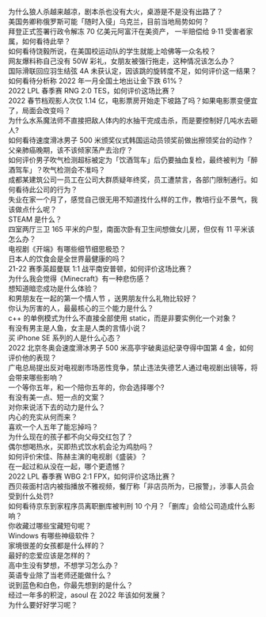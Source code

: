 为什么狼人杀越来越凉，剧本杀也没有大火，桌游是不是没有出路了？  
美国务卿称俄罗斯可能「随时入侵」乌克兰，目前当地局势如何？  
拜登正式签署行政令解冻 70 亿美元阿富汗在美资产， 一半赔偿给 9·11 受害者家属，如何看待此举？  
如何看待饶毅所说，在美国校运动队的学生就能上哈佛等一众名校？  
网友爆料称自己没有 50W 彩礼，女朋友被强行拖走，这种情况该怎么办？  
国际滑联回应羽生结弦 4A 未获认定，因该跳的旋转度不足，如何评价这一结果？  
如何看待分析称 2022 年一月全国土地出让金下跌 61%？  
2022 LPL 春季赛 RNG 2:0 TES，如何评价这场比赛？  
2022 春节档观影人次仅 1.14 亿，电影票房开始走下坡路了吗？如果电影票变便宜了，局面会改变吗？  
为什么水系魔法师不直接把敌人体内的水抽干完成击杀，而是要控制好几吨水去砸人?  
如何看待速度滑冰男子 500 米颁奖仪式韩国运动员领奖前做出擦领奖台的动作？  
父亲肺癌晚期，该不该倾家荡产去治疗？  
如何评价男子吹气检测超标被定为「饮酒驾车」后仍要抽血复检，最终被判为「醉酒驾车」？吹气检测会不准吗？  
成都某建筑公司一员工在公司大群质疑年终奖，员工遭禁言，各部门限制通行。如何看待此公司的行为？  
失业在家一个月了，感觉自己很无用不知道找什么样的工作，教培行业不景气，我该做点什么呢？  
STEAM 是什么？  
四室两厅三卫 165 平米的户型，南面次卧有卫生间想做女儿房，但仅有 11 平米该怎么办？  
电视剧《开端》有哪些细节细思极恐？  
日本人的饮食会是全世界最健康的吗？  
21-22 赛季英超曼联 1:1 战平南安普顿，如何评价这场比赛？  
为什么我会觉得《Minecraft》有一种悲伤感？  
想知道暗恋成功是什么体验？  
和男朋友在一起的第一个情人节 ，送男朋友什么礼物比较好？  
你认为厉害的人，最最核心的三个能力是什么？  
c++ 的单例模式为什么不直接全部使用 static，而是非要实例化一个对象？  
有没有男主是人鱼，女主是人类的言情小说？  
买 iPhone SE 系列的人是什么心态？  
2022 北京冬奥会速度滑冰男子 500 米高亭宇破奥运纪录夺得中国第 4 金，如何评价他的表现？  
广电总局提出反对电视剧市场恶性竞争，禁止违法失德艺人通过电视剧出镜等，将会带来哪些影响？  
一个等你五年，和一个陪你五年的，你会选择哪个?  
有没有美一点、短一点的文案？  
对你来说活下去的动力是什么？  
内心的充实从何而来？  
喜欢一个人五年了能忘掉吗？  
为什么现在的孩子都不向父母交红包了？  
偶尔想喝热水，买即热式饮水机会沦为鸡肋吗？  
如何评价宋佳、陈赫主演的电视剧《盛装》？  
在一起过和从没在一起，哪个更遗憾？  
2022 LPL 春季赛 WBG 2:1 FPX，如何评价这场比赛？  
西贝莜面村店内被指播放不雅视频，餐厅称「非店员所为，已报警」，涉事人员会受到什么处罚?  
如何看待京东到家程序员离职删库被判刑 10 个月？「删库」会给公司造成什么影响？  
你收藏过哪些宝藏短句呢？  
Windows 有哪些神级软件？  
家境很差的女孩都是什么样的？  
最好的恋爱应该是怎样的？  
高中生没有梦想，不想学习怎么办？  
英语专业除了当老师还能做什么？  
说到蓝色和白色，你最先想到的是什么？  
经过一年多的积淀，asoul 在 2022 年该如何发展？  
为什么要好好学习呢？  
